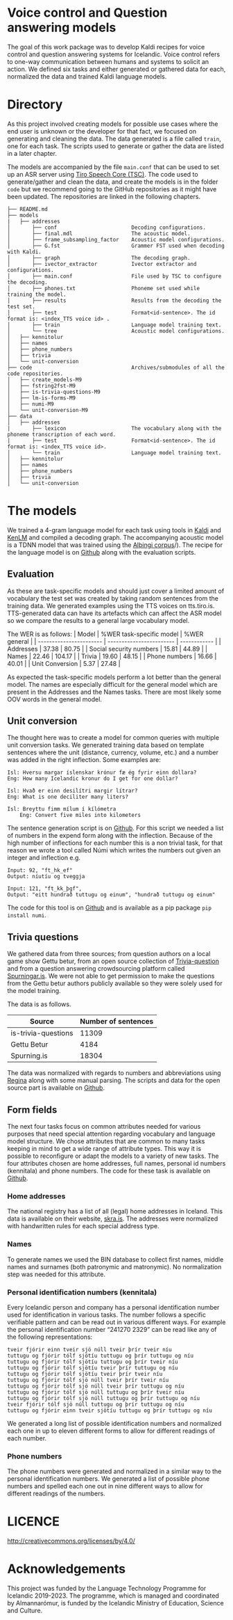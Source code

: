# Voice control and Question answering models

The goal of this work package was to develop Kaldi recipes for voice control and question answering systems for Icelandic. Voice control refers to one-way communication between humans and systems to solicit an action. We defined six tasks and either generated or gathered data for each, normalized the data and trained Kaldi language models.

# Directory
As this project involved creating models for possible use cases where the end user is unknown or the developer for that fact, we focused on generating and cleaning the data. The data generated is a file called `train`, one for each task. The scripts used to generate or gather the data are listed in a later chapter. 


The models are accompanied by the file `main.conf` that can be used to set up an ASR server using [Tiro Speech Core (TSC)](https://github.com/icelandic-lt/tiro-speech-core). The code used to generate/gather and clean the data, and create the models is in the folder `code` but we recommend going to the GitHub repositories as it might have been updated. The repositories are linked in the following chapters. 

```
├── README.md
├── models
|   ├── addresses
│       ├── conf                        Decoding configurations.
│       ├── final.mdl                   The acoustic model.
│       ├── frame_subsampling_factor    Acoustic model configurations.
│       ├── G.fst                       Grammer FST used when decoding with Kaldi.
│       ├── graph                       The decoding graph.
│       ├── ivector_extractor           Ivector extractor and configurations.
│       ├── main.conf                   File used by TSC to configure the decoding.
│       ├── phones.txt                  Phoneme set used while training the model.
│       ├── results                     Results from the decoding the test set.
│       ├── test                        Format<id-sentence>. The id format is: <index_TTS voice id> .
│       ├── train                       Language model training text.
│       └── tree                        Acoustic model configurations.
│   ├── kennitolur
│   ├── names
│   ├── phone_numbers
│   ├── trivia
│   └── unit-conversion
├── code                                Archives/submodules of all the code repositories. 
│   ├── create_models-M9
│   ├── fstring2fst-M9
│   ├── is-trivia-questions-M9
│   ├── lm-is-forms-M9
│   ├── numi-M9
│   └── unit-conversion-M9
├── data
│   ├── addresses
|       ├── lexicon                     The vocabulary along with the phoneme transcription of each word. 		
|       ├── test                        Format<id-sentence>. The id format is: <index_TTS voice id>.
│       └── train                       Language model training text.
│   ├── kennitolur
│   ├── names
│   ├── phone_numbers
│   ├── trivia
│   └── unit-conversion
```


# The models
We trained a 4-gram language model for each task using tools in [Kaldi](https://github.com/kaldi-asr/kaldi) and [KenLM](https://kheafield.com/code/kenlm/) and compiled a decoding graph. The accompanying acoustic model is a 
TDNN model that was trained using the [Alþingi corpus](https://repository.clarin.is/repository/xmlui/handle/20.500.12537/277)/). The recipe for the language model is on [Github](https://github.com/icelandic-lt/asr_create_models) along with the evaluation scripts.

## Evaluation
As these are task-specific models and should just cover a limited amount of vocabulary the test set was created by taking random sentences from the training data. We generated examples using the TTS voices on tts.tiro.is. TTS-generated data can have its artefacts which can affect the ASR model so we compare the results to a general large vocabulary model.  


The WER is as follows: 
| Model                   | %WER task-specific model | %WER general |
| ----------------------- | ------------------------ | ------------ |
| Addresses               | 37.38                    | 80.75        |
| Social security numbers | 15.81                    | 44.89        |
| Names                   | 22.46                    | 104.17       |
| Trivia                  | 19.60                    | 48.15        |
| Phone numbers           | 16.66                    | 40.01        |
| Unit Conversion         | 5.37                     | 27.48        |

As expected the task-specific models perform a lot better than the general model. The names are especially difficult for the general model which are present in the Addresses and the Names tasks. There are most likely some OOV words in the general model.  


## Unit conversion
The thought here was to create a model for common queries with multiple unit conversion tasks. We generated training data based on template sentences where the unit (distance, currency, volume, etc.) and a number was added in the right inflection. Some examples are:
```
Isl: Hversu margar íslenskar krónur fæ ég fyrir einn dollara?
Eng: How many Icelandic kronur do I get for one dollar?
    
Isl: Hvað er einn desilítri margir lítrar?
Eng: What is one deciliter many liters? 

Isl: Breyttu fimm mílum í kílómetra
    Eng: Convert five miles into kilometers
```
The sentence generation script is on [Github](https://github.com/icelandic-lt/unit-conversion). For this script we needed a list of numbers in the expend form along with the inflection. Because of the high number of inflections for each number this is a non trivial task, for that reason we wrote a tool called Númi which writes the numbers out given an integer and inflection e.g.

```
Input: 92, "ft_hk_ef"
Output: níutíu og tveggja

Input: 121, "ft_kk_þgf",
Output: "eitt hundrað tuttugu og einum", "hundrað tuttugu og einum"
```
The code for this tool is on [Github](https://github.com/icelandic-lt/numi) and is available as a pip package `pip install numi`.

## Trivia questions
We gathered data from three sources; from question authors on a local game show Gettu betur, from an open source collection of [Trivia-question](https://github.com/sveinn-steinarsson/is-trivia-questions) and from a question answering crowdsourcing platform called [Spurningar.is](https://spurningar.is). We were not able to get permission to make the questions from the Gettu betur authors publicly available so they were solely used for the model training.

The data is as follows. 

| Source              | Number of sentences |
| ------------------- | ------------------- |
| is-trivia-questions | 11309               |
| Gettu Betur         | 4184                |
| Spurning.is         | 18304               |

 
The data was normalized with regards to numbers and abbreviations using [Regina](https://github.com/icelandic-lt/regina_normalizer) along with some manual parsing. The scripts and data for the open source part is available on [Github](https://github.com/icelandic-lt/is-trivia-questions).

## Form fields
The next four tasks focus on common attributes needed for various purposes that need special attention regarding vocabulary and language model structure. We chose attributes that are common to many tasks keeping in mind to get a wide range of attribute types. This way it is possible to reconfigure or adapt the models to a variety of new tasks. The four attributes chosen are home addresses, full names, personal id numbers (kennitala) and phone numbers.  The code for these task is available on [Github](https://github.com/icelandic-lt/lm-is-forms).

### Home addresses
The national registry has a list of all (legal) home addresses in Iceland. This data is available on their website, [skra.is](https://skra.is/). The addresses were normalized with handwritten rules for each special address type. 

### Names
To generate names we used the BIN database to collect first names, middle names and surnames (both patronymic and matronymic). No normalization step was needed for this attribute. 

### Personal identification numbers (kennitala)
Every Icelandic person and company has a personal identification number used for identification in various tasks. The number follows a specific verifiable pattern and can be read out in various different ways. For example the personal identification number “241270 2329” can be read like any of the following representations:

```
tveir fjórir einn tveir sjö núll tveir þrír tveir níu
tuttugu og fjórir tólf sjötíu tuttugu og þrír tuttugu og níu
tuttugu og fjórir tólf sjötíu tuttugu og þrír tveir níu
tuttugu og fjórir tólf sjötíu tveir þrír tuttugu og níu
tuttugu og fjórir tólf sjötíu tveir þrír tveir níu
tuttugu og fjórir tólf sjö núll tveir þrír tveir níu
tuttugu og fjórir tólf sjö núll tveir þrír tuttugu og níu
tuttugu og fjórir tólf sjö núll tuttugu og þrír tveir níu
tuttugu og fjórir tólf sjö núll tuttugu og þrír tuttugu og níu
tveir fjórir tólf sjö núll tuttugu og þrír tuttugu og níu
tuttugu og fjórir einn tveir sjötíu tuttugu og þrír tuttugu og níu
```

We generated a long list of possible identification numbers and normalized each one in up to eleven different forms to allow for different readings of each number.

### Phone numbers
The phone numbers were generated and normalized in a similar way to the personal identification numbers. We generated a list of possible phone numbers and spelled each one out in nine different ways to allow for different readings of the numbers.


# LICENCE
http://creativecommons.org/licenses/by/4.0/

# Acknowledgements
This project was funded by the Language Technology Programme for Icelandic 2019-2023. The programme, which is managed and coordinated by Almannarómur, is funded by the Icelandic Ministry of Education, Science and Culture.
